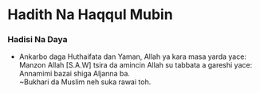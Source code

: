 # Hadith Na Haqqul Mubin


### Hadisi Na Daya

- Ankarbo daga Huthaifata dan Yaman, Allah ya kara masa yarda yace:  
Manzon Allah [S.A.W] tsira da amincin Allah su tabbata a gareshi yace:  
Annamimi bazai shiga Aljanna ba.  
~Bukhari da Muslim neh suka rawai toh.
